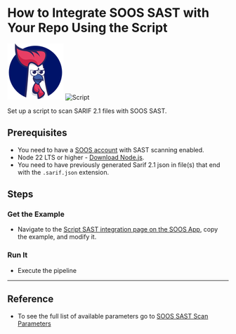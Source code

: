# How to Integrate SOOS SAST with Your Repo Using the Script

<div>
<img src="../assets/img/SOOS-Icon.png" alt="SOOS" width="128" height="128">
<img src="../assets/img/shell.png" alt="Script" width="128" height="128">
</div>

Set up a script to scan SARIF 2.1 files with SOOS SAST.

## Prerequisites
- You need to have a [SOOS account](https://app.soos.io/register) with SAST scanning enabled.
- Node 22 LTS or higher - [Download Node.js](https://nodejs.org/en/download).
- You need to have previously generated Sarif 2.1 json in file(s) that end with the `.sarif.json` extension.

## Steps

### **Get the Example**

* Navigate to the [Script SAST integration page on the SOOS App](https://app.soos.io/integrate/sast?id=script), copy the example, and modify it.

### **Run It**

* Execute the pipeline

---

## Reference
* To see the full list of available parameters go to [SOOS SAST Scan Parameters](https://github.com/soos-io/soos-sast#parameters)